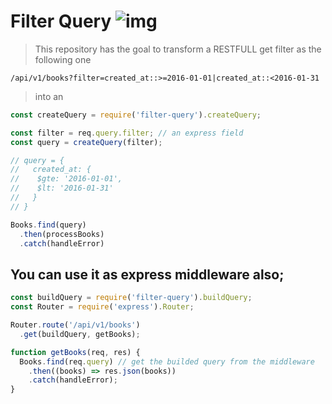 # Filter Query ![img](https://travis-ci.org/alxolr/filter-query.svg?branch=master)

> This repository has the goal to transform a RESTFULL get filter as the following one
```
/api/v1/books?filter=created_at::>=2016-01-01|created_at::<2016-01-31
```
> into an
```javascript
const createQuery = require('filter-query').createQuery;

const filter = req.query.filter; // an express field
const query = createQuery(filter);

// query = {
//   created_at: {
//    $gte: '2016-01-01',
//    $lt: '2016-01-31'
//   }
// }

Books.find(query)
  .then(processBooks)
  .catch(handleError)
```

## You can use it as express middleware also;
```javascript
const buildQuery = require('filter-query').buildQuery;
const Router = require('express').Router;

Router.route('/api/v1/books')
  .get(buildQuery, getBooks);

function getBooks(req, res) {
  Books.find(req.query) // get the builded query from the middleware
    .then((books) => res.json(books))
    .catch(handleError);
}
```